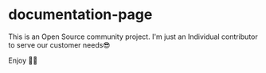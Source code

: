 # documentation-page
This is an Open Source community project. I'm just an Individual contributor to serve our customer needs:sunglasses:

Enjoy :dancers::dancers:
